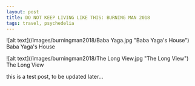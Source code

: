 ```yaml
---
layout: post
title: DO NOT KEEP LIVING LIKE THIS: BURNING MAN 2018
tags: travel, psychedelia
---
```


![alt text](/images/burningman2018/Baba Yaga.jpg "Baba Yaga's House")  
Baba Yaga's House  

![alt text](/images/burningman2018/The Long View.jpg "The Long View")  
The Long View  

this is a test post, to be updated later...